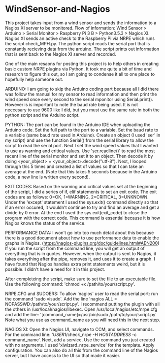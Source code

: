 # WindSensor-and-Nagios
This project takes input from a wind sensor and sends the information to a Nagios XI server to be monitored.
Flow of information: Wind Sensor > Arduino > Serial Monitor > Raspberry Pi 3 B > Python3.5.3 > Nagios XI. 
Nagios XI sends an active check to the Raspberry Pi via NRPE which runs the script check_MPH.py. The python script reads the serial port that is constantly recieving data from the arduino. The script prints out information that is sent back to the Nagios XI server and recorded. 

One of the main resaons for posting this project is to help others in creating basic custom NRPE plugins via Python. It took me quite a bit of time and research to figure this out, so I am going to condense it all to one place to hopefully help someone out.

ARDUINO:
I am going to skip the Arduino coding part because all I did there was follow the manual for my sensor to read information and then print the wind speed once every second to the serial mponitor using Serial.print(). However is is important to note the baud rate being used. It is not neccesary to use 9600 like I did, but you must use the same rate in both the python script and the Arduino script. 

PYTHON:
The port can be found in the Arduino IDE when uploading the Arduino code. Set the full path to the port to a variable. Set the baud rate to a variable (same baud rate used in Arduino). Create an object (I used 'ser' in my script) and use the function Serial() from the serial library to allow the script to read the serial port. Next I set the wind speed values that I wanted to use as warning and critical values. Use 'ser.readline()' to read the most recent line of the serial monitor and set it to an object. Then decode it by doing <your_object> = <your_object>.decode("utf-8"). Next, I looped through this 5 times and created a list of values so that I can take an average at the end. (Note that this takes 5 seconds because in the Arduino code, a new line is written every second).

EXIT CODES:
Based on the warning and critical values set at the beginning of the script, I did a series of if, elif statements to set an exit code. The exit codes are as follows: 0=OK, 1=WARNING, 2=CRITICAL, 3=UNKNOWN. Under the 'except' statement I used the sys.exit() command directly so that if an error occured, it wouldn't continue to try and find an average and get a divide by 0 error. At the end I used the sys.exit(exit_code) to close the program with the correct code. This command is essential because it is how Nagios knows the status of the service. 

PERFORMANCE DATA: 
I won't go into too much detail about this because there is a good document about how to use performance data to enable the graphs in Nagios. (https://nagios-plugins.org/doc/guidelines.html#AEN200) If you run the script from the command line, you will get an output of everything that is in quotes. However, when the output is sent to Nagios, it takes everything after the pipe, removes it, and uses it to create a graph. I have found that Nagios handles extra print statements weird, but it is possible. I didn't have a need for it in this project. 

After completeing the script, make sure to set the file to an executable file. Use the following command: 'chmod +x /path/to/your/script.py'. 

NRPE.CFG and SUDOERS:
To allow 'nagios' user to read the serial port: run the command 'sudo visudo'. Add the line 'nagios ALL = NOPASSWD:/path/to/your/script.py'. I recommend putting the plugin with all the others in /usr/local/nagios/libexec.
Open /usr/local/nagios/etc/nrpe.cfg and add the line: '[command_name]=/usr/bin/sudo /path/to/your/script.py' Note what you use as command_name as you will need this in the next step. 

NAGIOS XI:
Open the Nagios UI, navigate to CCM, and select commands. For the command line: '$USER1$/check_nrpe -H $HOSTADDRESS$ -c command_name'. Next, add a service. Use the command you just created with no arguments. I used 'xiwizard_nrpe_service' for the template. Apply configuration. You can also do all this from the command line of the Nagios server, but I have access to the UI so that made it easier. 

